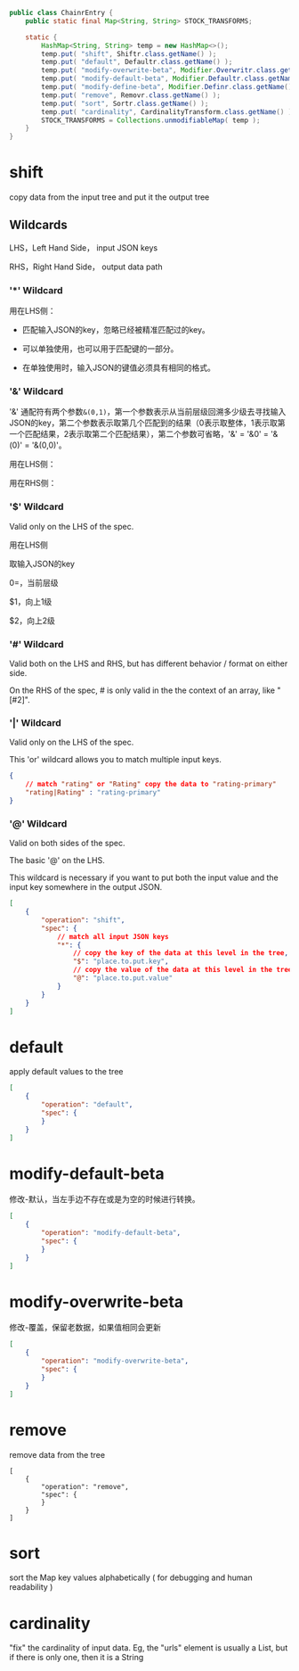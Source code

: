 ```java
public class ChainrEntry {
    public static final Map<String, String> STOCK_TRANSFORMS;

    static {
        HashMap<String, String> temp = new HashMap<>();
        temp.put( "shift", Shiftr.class.getName() );
        temp.put( "default", Defaultr.class.getName() );
        temp.put( "modify-overwrite-beta", Modifier.Overwritr.class.getName() );
        temp.put( "modify-default-beta", Modifier.Defaultr.class.getName() );
        temp.put( "modify-define-beta", Modifier.Definr.class.getName() );
        temp.put( "remove", Removr.class.getName() );
        temp.put( "sort", Sortr.class.getName() );
        temp.put( "cardinality", CardinalityTransform.class.getName() );
        STOCK_TRANSFORMS = Collections.unmodifiableMap( temp );
    }
}
```

# shift

copy data from the input tree and put it the output tree

## Wildcards

LHS，Left Hand Side， input JSON keys

RHS，Right Hand Side， output data path

### '\*' Wildcard

用在LHS侧：

- 匹配输入JSON的key，忽略已经被精准匹配过的key。

- 可以单独使用，也可以用于匹配键的一部分。
- 在单独使用时，输入JSON的键值必须具有相同的格式。

### '&' Wildcard

'&' 通配符有两个参数`&(0,1)`，第一个参数表示从当前层级回溯多少级去寻找输入JSON的key，第二个参数表示取第几个匹配到的结果（0表示取整体，1表示取第一个匹配结果，2表示取第二个匹配结果），第二个参数可省略，'&' = '&0' = '&(0)' = '&(0,0)'。

用在LHS侧：

用在RHS侧：

### '$' Wildcard

Valid only on the LHS of the spec.

用在LHS侧

取输入JSON的key

$0=$，当前层级

$1，向上1级

$2，向上2级

### '#' Wildcard

Valid both on the LHS and RHS, but has different behavior / format on either side.

On the RHS of the spec, # is only valid in the the context of an array, like "[#2]".

### '|' Wildcard

Valid only on the LHS of the spec.

This 'or' wildcard allows you to match multiple input keys.

```json
{
	// match "rating" or "Rating" copy the data to "rating-primary" 
	"rating|Rating" : "rating-primary"
}
```

### '@' Wildcard

Valid on both sides of the spec.

The basic '@' on the LHS.

This wildcard is necessary if you want to put both the input value and the input key somewhere in the output JSON.

```json
[
    {
        "operation": "shift",
        "spec": {
            // match all input JSON keys 
            "*": {
                // copy the key of the data at this level in the tree, to the output
                "$": "place.to.put.key",
                // copy the value of the data at this level in the tree, to the output
                "@": "place.to.put.value"
            }
        }
    }
]
```

# default

apply default values to the tree

```json
[
    {
        "operation": "default",
        "spec": {
        }
    }
]
```

# modify-default-beta

修改-默认，当左手边不存在或是为空的时候进行转换。

```json
[
    {
        "operation": "modify-default-beta",
        "spec": {
        }
    }
]
```

# modify-overwrite-beta

修改-覆盖，保留老数据，如果值相同会更新

```json
[
    {
        "operation": "modify-overwrite-beta",
        "spec": {
        }
    }
]
```

# remove

remove data from the tree

```
[
    {
        "operation": "remove",
        "spec": {
        }
    }
]
```

# sort

sort the Map key values alphabetically ( for debugging and human readability )

# cardinality

"fix" the cardinality of input data.  Eg, the "urls" element is usually a List, but if there is only one, then it is a String
